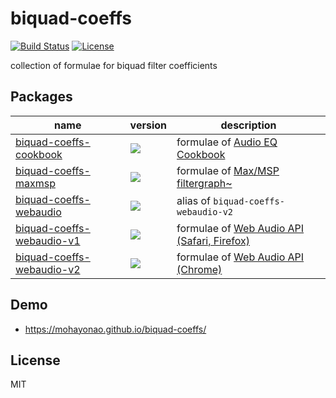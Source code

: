 # biquad-coeffs
[![Build Status](https://img.shields.io/travis/mohayonao/biquad-coeffs.svg?style=flat-square)](https://travis-ci.org/mohayonao/biquad-coeffs)
[![License](https://img.shields.io/badge/license-MIT-brightgreen.svg?style=flat-square)](http://mohayonao.mit-license.org/)

collection of formulae for biquad filter coefficients

## Packages

| name                              | version             | description                                          |
|-----------------------------------|---------------------|------------------------------------------------------|
| [biquad-coeffs-cookbook][pkg0]    | [![][badge0]][npm0] | formulae of [Audio EQ Cookbook][link0]               |
| [biquad-coeffs-maxmsp][pkg1]      | [![][badge1]][npm1] | formulae of [Max/MSP filtergraph~][link1]            |
| [biquad-coeffs-webaudio][pkg2]    | [![][badge2]][npm2] | alias of `biquad-coeffs-webaudio-v2`                 |
| [biquad-coeffs-webaudio-v1][pkg3] | [![][badge3]][npm3] | formulae of [Web Audio API (Safari, Firefox)][link3] |
| [biquad-coeffs-webaudio-v2][pkg4] | [![][badge4]][npm4] | formulae of [Web Audio API (Chrome)][link4]          |

## Demo

- https://mohayonao.github.io/biquad-coeffs/

## License
MIT

[pkg0]: packages/biquad-coeffs-cookbook
[pkg1]: packages/biquad-coeffs-maxmsp
[pkg2]: packages/biquad-coeffs-webaudio
[pkg3]: packages/biquad-coeffs-webaudio-v1
[pkg4]: packages/biquad-coeffs-webaudio-v2
[badge0]: https://img.shields.io/npm/v/biquad-coeffs-cookbook.svg?style=flat-square
[badge1]: https://img.shields.io/npm/v/biquad-coeffs-maxmsp.svg?style=flat-square
[badge2]: https://img.shields.io/npm/v/biquad-coeffs-webaudio.svg?style=flat-square
[badge3]: https://img.shields.io/npm/v/biquad-coeffs-webaudio-v1.svg?style=flat-square
[badge4]: https://img.shields.io/npm/v/biquad-coeffs-webaudio-v2.svg?style=flat-square
[npm0]: https://www.npmjs.org/package/biquad-coeffs-cookbook
[npm1]: https://www.npmjs.org/package/biquad-coeffs-maxmsp
[npm2]: https://www.npmjs.org/package/biquad-coeffs-webaudio
[npm3]: https://www.npmjs.org/package/biquad-coeffs-webaudio-v1
[npm4]: https://www.npmjs.org/package/biquad-coeffs-webaudio-v2
[link0]: http://www.musicdsp.org/files/Audio-EQ-Cookbook.txt
[link1]: https://docs.cycling74.com/max7/maxobject/filtergraph~
[link3]: https://www.w3.org/TR/webaudio/
[link4]: https://webaudio.github.io/web-audio-api/
